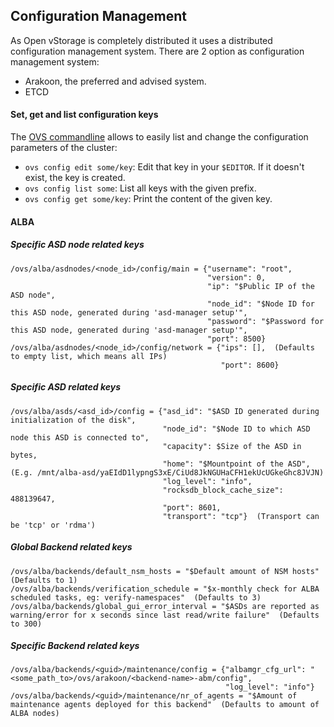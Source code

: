 ## Configuration Management

As Open vStorage is completely distributed it uses a distributed configuration management system.
There are 2 option as configuration management system:
* Arakoon, the preferred and advised system.
* ETCD

#### Set, get and list configuration keys
The [OVS commandline](https://openvstorage.gitbooks.io/administration/content/Administration/usingthecli/configmgmt.html) allows to easily list and change the configuration parameters of the cluster:
* `ovs config edit some/key`: Edit that key in your `$EDITOR`. If it doesn't exist, the key is created.
* `ovs config list some`: List all keys with the given prefix.
* `ovs config get some/key`: Print the content of the given key.


#### ALBA

##### Specific ASD node related keys
```
/ovs/alba/asdnodes/<node_id>/config/main = {"username": "root",
                                            "version": 0,
                                            "ip": "$Public IP of the ASD node",
                                            "node_id": "$Node ID for this ASD node, generated during 'asd-manager setup'",
                                            "password": "$Password for this ASD node, generated during 'asd-manager setup'",
                                            "port": 8500}
/ovs/alba/asdnodes/<node_id>/config/network = {"ips": [],  (Defaults to empty list, which means all IPs)
                                               "port": 8600}
```

##### Specific ASD related keys
```
/ovs/alba/asds/<asd_id>/config = {"asd_id": "$ASD ID generated during initialization of the disk",
                                  "node_id": "$Node ID to which ASD node this ASD is connected to",
                                  "capacity": $Size of the ASD in bytes,
                                  "home": "$Mountpoint of the ASD",  (E.g. /mnt/alba-asd/yaEIdD1lypngS3xE/CiUd8JkNGUHaCFH1ekUcUGkeGhc8JVJN)
                                  "log_level": "info",
                                  "rocksdb_block_cache_size": 488139647,
                                  "port": 8601,
                                  "transport": "tcp"}  (Transport can be 'tcp' or 'rdma')

```

##### Global Backend related keys
```
/ovs/alba/backends/default_nsm_hosts = "$Default amount of NSM hosts"  (Defaults to 1)
/ovs/alba/backends/verification_schedule = "$x-monthly check for ALBA scheduled tasks, eg: verify-namespaces"  (Defaults to 3)
/ovs/alba/backends/global_gui_error_interval = "$ASDs are reported as warning/error for x seconds since last read/write failure"  (Defaults to 300)
```

##### Specific Backend related keys
```
/ovs/alba/backends/<guid>/maintenance/config = {"albamgr_cfg_url": "<some_path_to>/ovs/arakoon/<backend-name>-abm/config",
                                                "log_level": "info"}
/ovs/alba/backends/<guid>/maintenance/nr_of_agents = "$Amount of maintenance agents deployed for this backend"  (Defaults to amount of ALBA nodes)
```
